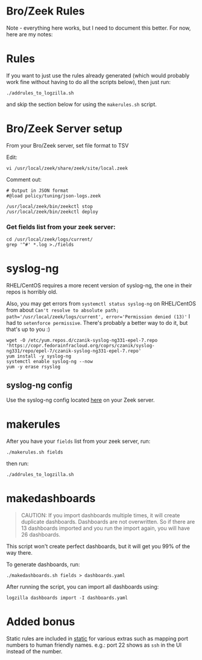 # Bro/Zeek Rules

Note - everything here works, but I need to document this better. For now, here are my notes:

# Rules

If you want to just use the rules already generated (which would probably work fine without having to do all the scripts below), then just run:

```
./addrules_to_logzilla.sh
```
and skip the section below for using the `makerules.sh` script.


# Bro/Zeek Server setup
From your Bro/Zeek server, set file format to TSV

Edit:
```
vi /usr/local/zeek/share/zeek/site/local.zeek
```

Comment out:
```
# Output in JSON format
#@load policy/tuning/json-logs.zeek
```

```
/usr/local/zeek/bin/zeekctl stop
/usr/local/zeek/bin/zeekctl deploy
```

### Get fields list from your zeek server:

```
cd /usr/local/zeek/logs/current/
grep '^#' *.log >./fields
```

# syslog-ng

RHEL/CentOS requires a more recent version of syslog-ng, the one in their repos is horribly old.

Also, you may get errors from `systemctl status syslog-ng` on RHEL/CentOS from about `Can't resolve to absolute path; path='/usr/local/zeek/logs/current', error='Permission denied (13)'`
I had to `setenforce permissive`. There's probably a better way to do it, but that's up to you :)

```
wget -O /etc/yum.repos.d/czanik-syslog-ng331-epel-7.repo 'https://copr.fedorainfracloud.org/coprs/czanik/syslog-ng331/repo/epel-7/czanik-syslog-ng331-epel-7.repo'
yum install -y syslog-ng
systemctl enable syslog-ng --now
yum -y erase rsyslog
```

## syslog-ng config

Use the syslog-ng config located [here](syslog-ng/zeek2logzilla.conf) on your Zeek server.

# makerules

After you have your `fields` list from your zeek server, run:

```
./makerules.sh fields
```

then run:

```
./addrules_to_logzilla.sh
```

# makedashboards

>CAUTION: If you import dashboards multiple times, it will create duplicate dashboards. Dashboards are not overwritten.
>So if there are 13 dashboards imported and you run the import again, you will have 26 dashboards.

This script won't create perfect dashboards, but it will get you 99% of the way there.

To generate dashboards, run:

```
./makedashboards.sh fields > dashboards.yaml
```

After running the script, you can import all dashboards using:

```
logzilla dashboards import -I dashboards.yaml
```

# Added bonus

Static rules are included in [static](static/) for various extras such as mapping port numbers to human friendly names. e.g.: port 22 shows as `ssh` in the UI instead of the number.

